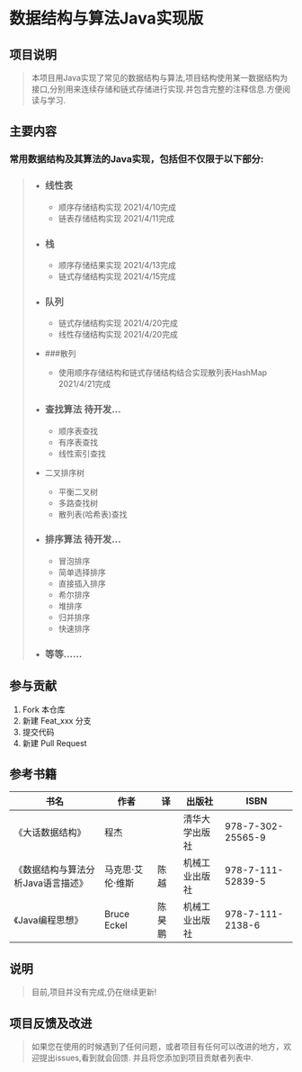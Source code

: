 # 数据结构与算法Java实现版

## 项目说明
> 本项目用Java实现了常见的数据结构与算法,项目结构使用某一数据结构为接口,分别用来连续存储和链式存储进行实现.并包含完整的注释信息.方便阅读与学习.

## 主要内容

### 常用数据结构及其算法的Java实现，包括但不仅限于以下部分:

>- ### 线性表
>
>    - 顺序存储结构实现 2021/4/10完成
>    - 链表存储结构实现 2021/4/11完成
>
>- ### 栈
>
>    - 顺序存储结果实现 2021/4/13完成
>    - 链式存储结构实现 2021/4/15完成
>
>- ### 队列
>
>    - 链式存储结构实现 2021/4/20完成
>    - 线性存储结构实现 2021/4/20完成
>
>- ###散列
>
>    - 使用顺序存储结构和链式存储结构结合实现散列表HashMap 2021/4/21完成 
> 
>- ### 查找算法 待开发...
>
>    - 顺序表查找
>    - 有序表查找
>    - 线性索引查找
>  - 二叉排序树
>     - 平衡二叉树
>     - 多路查找树
>     - 散列表(哈希表)查找
>
>- ### 排序算法 待开发...
>
>    - 冒泡排序
>    - 简单选择排序
>    - 直接插入排序
>    - 希尔排序
>    - 堆排序
>    - 归并排序
>    - 快速排序
>
>- ### 等等......

## 参与贡献
1. Fork 本仓库
2. 新建 Feat_xxx 分支
3. 提交代码
4. 新建 Pull Request

## 参考书籍

| 书名                               | 作者             | 译     | 出版社         | ISBN              |
| ---------------------------------- | ---------------- | ------ | -------------- | ----------------- |
| 《大话数据结构》                   | 程杰             |        | 清华大学出版社 | 978-7-302-25565-9 |
| 《数据结构与算法分析Java语言描述》 | 马克思·艾伦·维斯 | 陈越   | 机械工业出版社 | 978-7-111-52839-5 |
| 《Java编程思想》                   | Bruce Eckel      | 陈昊鹏 | 机械工业出版社 | 978-7-111-2138-6  |

## 说明

> 目前,项目并没有完成,仍在继续更新!

## 项目反馈及改进

> 如果您在使用的时候遇到了任何问题，或者项目有任何可以改进的地方，欢迎提出issues,看到就会回馈.
> 并且将您添加到项目贡献者列表中.